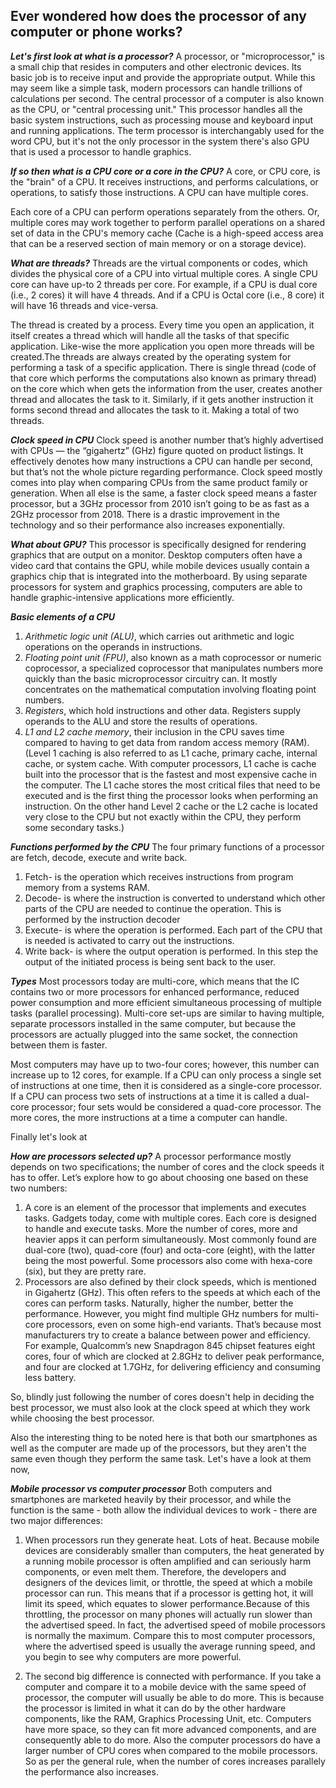 ## Ever wondered how does the processor of any computer or phone works?
***Let's first look at what is a processor?***
A processor, or "microprocessor," is a small chip that resides in computers and other electronic devices. Its basic job is to receive input and provide the appropriate output. While this may seem like a simple task, modern processors can handle trillions of calculations per second. The central processor of a computer is also known as the CPU, or "central processing unit." This processor handles all the basic system instructions, such as processing mouse and keyboard input and running applications. The term processor is interchangably used for the word CPU, but it's not the only processor in the system there's also GPU that is used a processor to handle graphics.

***If so then what is a CPU core or a core in the CPU?***
A core, or CPU core, is the "brain" of a CPU. It receives instructions, and performs calculations, or operations, to satisfy those instructions. A CPU can have multiple cores.

Each core of a CPU can perform operations separately from the others. Or, multiple cores may work together to perform parallel operations on a shared set of data in the CPU's memory cache (Cache is a high-speed access area that can be a reserved section of main memory or on a storage device).

***What are threads?***
Threads are the virtual components or codes, which divides the physical core of a CPU into virtual multiple cores. A single CPU core can have up-to 2 threads per core.
For example, if a CPU is dual core (i.e., 2 cores) it will have 4 threads. And if a CPU is Octal core (i.e., 8 core) it will have 16 threads and vice-versa.

The thread is created by a process. Every time you open an application, it itself creates a thread which will handle all the tasks of that specific application. Like-wise the more application you open more threads will be created.The threads are always created by the operating system for performing a task of a specific application.
There is single thread (code of that core which performs the computations also known as primary thread) on the core which when gets the information from the user, creates another thread and allocates the task to it. Similarly, if it gets another instruction it forms second thread and allocates the task to it. Making a total of two threads.

***Clock speed in CPU***
Clock speed is another number that’s highly advertised with CPUs — the “gigahertz” (GHz) figure quoted on product listings. It effectively denotes how many instructions a CPU can handle per second, but that’s not the whole picture regarding performance. Clock speed mostly comes into play when comparing CPUs from the same product family or generation. When all else is the same, a faster clock speed means a faster processor, but a 3GHz processor from 2010 isn’t going to be as fast as a 2GHz processor from 2018. There is a drastic improvement in the technology and so their performance also increases exponentially.

***What about GPU?***
This processor is specifically designed for rendering graphics that are output on a monitor. Desktop computers often have a video card that contains the GPU, while mobile devices usually contain a graphics chip that is integrated into the motherboard. By using separate processors for system and graphics processing, computers are able to handle graphic-intensive applications more efficiently.

***Basic elements of a CPU***
1. _Arithmetic logic unit (ALU)_, which carries out arithmetic and logic operations on the operands in instructions. 
2. _Floating point unit (FPU)_, also known as a math coprocessor or numeric coprocessor, a specialized coprocessor that manipulates numbers more quickly than the basic microprocessor circuitry can. It mostly concentrates on the mathematical computation involving floating point numbers.
3. _Registers_, which hold instructions and other data. Registers supply operands to the ALU and store the results of operations.
4. _L1 and L2 cache memory_, their inclusion in the CPU saves time compared to having to get data from random access memory (RAM).(Level 1 caching is also referred to as L1 cache, primary cache, internal cache, or system cache. With computer processors, L1 cache is cache built into the processor that is the fastest and most expensive cache in the computer. The L1 cache stores the most critical files that need to be executed and is the first thing the processor looks when performing an instruction. On the other hand Level 2 cache or the L2 cache is located very close to the CPU but not exactly within the CPU, they perform some secondary tasks.)

***Functions performed by the CPU***
The four primary functions of a processor are fetch, decode, execute and write back.
1. Fetch- is the operation which receives instructions from program memory from a systems RAM.
2. Decode- is where the instruction is converted to understand which other parts of the CPU are needed to continue the operation. This is performed by the instruction decoder
3. Execute- is where the operation is performed. Each part of the CPU that is needed is activated to carry out the instructions.
4. Write back- is where the output operation is performed. In this step the output of the initiated process is being sent back to the user.


***Types***
Most processors today are multi-core, which means that the IC contains two or more processors for enhanced performance, reduced power consumption and more efficient simultaneous processing of multiple tasks (parallel processing). Multi-core set-ups are similar to having multiple, separate processors installed in the same computer, but because the processors are actually plugged into the same socket, the connection between them is faster. 

Most computers may have up to two-four cores; however, this number can increase up to 12 cores, for example. If a CPU can only process a single set of instructions at one time, then it is considered as a single-core processor. If a CPU can process two sets of instructions at a time it is called a dual-core processor; four sets would be considered a quad-core processor. The more cores, the more instructions at a time a computer can handle.

Finally let's look at

***How are processors selected up?***
A processor performance mostly depends on two specifications; the number of cores and the clock speeds it has to offer. Let’s explore how to go about choosing one based on these two numbers:

1. A core is an element of the processor that implements and executes tasks. Gadgets today, come with multiple cores. Each core is designed to handle and execute tasks. More the number of cores, more and heavier apps it can perform simultaneously. Most commonly found are dual-core (two), quad-core (four) and octa-core (eight), with the latter being the most powerful. Some processors also come with hexa-core (six), but they are pretty rare.
2. Processors are also defined by their clock speeds, which is mentioned in Gigahertz (GHz). This often refers to the speeds at which each of the cores can perform tasks. Naturally, higher the number, better the performance. However, you might find multiple GHz numbers for multi-core processors, even on some high-end variants. That’s because most manufacturers try to create a balance between power and efficiency. For example, Qualcomm’s new Snapdragon 845 chipset features eight cores, four of which are clocked at 2.8GHz to deliver peak performance, and four are clocked at 1.7GHz, for delivering efficiency and consuming less battery.

So, blindly just following the number of cores doesn't help in deciding the best processor, we must also look at the clock speed at which they work while choosing the best processor. 

Also the interesting thing to be noted here is that both our smartphones as well as the computer are made up of the processors, but they aren't the same even though they perform the same task. Let's have a look at them now,

***Mobile processor vs computer processor***
Both computers and smartphones are marketed heavily by their processor, and while the function is the same - both allow the individual devices to work - there are two major differences:

1. When processors run they generate heat. Lots of heat. Because mobile devices are considerably smaller than computers, the heat generated by a running mobile processor is often amplified and can seriously harm components, or even melt them. Therefore, the developers and designers of the devices limit, or throttle, the speed at which a mobile processor can run. This means that if a processor is getting hot, it will limit its speed, which equates to slower performance.Because of this throttling, the processor on many phones will actually run slower than the advertised speed. In fact, the advertised speed of mobile processors is normally the maximum. Compare this to most computer processors, where the advertised speed is usually the average running speed, and you begin to see why computers are more powerful.

2. The second big difference is connected with performance. If you take a computer and compare it to a mobile device with the same speed of processor, the computer will usually be able to do more. This is because the processor is limited in what it can do by the other hardware components, like the RAM, Graphics Processing Unit, etc. Computers have more space, so they can fit more advanced components, and are consequently able to do more. Also the computer processors do have a larger number of CPU cores when compared to the mobile processors. So as per the general rule, when the number of cores increases parallely the performance also increases.


